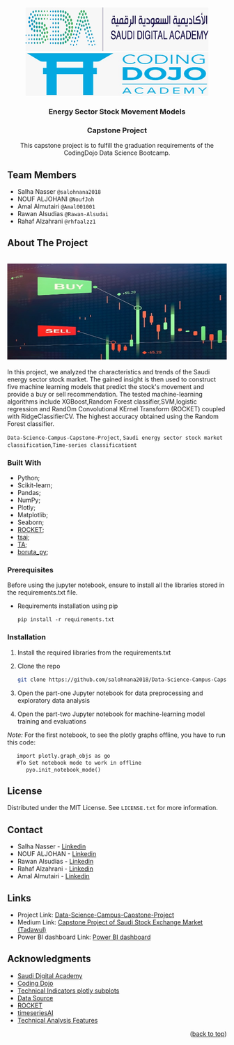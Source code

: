 <!-- Improved compatibility of back to top link: See: https://github.com/othneildrew/Best-README-Template/pull/73 -->
<a name="readme-top"></a>



<!-- PROJECT LOGO -->
<br />
<div align="center">
  <a href="https://github.com/github_username/repo_name">
    <img src="Images/WhatsApp Image 2022-09-07 at 9.42.36 PM (1).jpeg" alt="Logo" width="420" height="100">
     <img src="Images/WhatsApp Image 2022-09-07 at 9.42.36 PM.jpeg" alt="Logo" width="420" height="100">
    
  </a>

<h3 align="center">Energy Sector Stock Movement Models</h3>
  <h3 align="center">Capstone Project</h3>

  <p align="center">
    This capstone project is to fulfill the graduation requirements of the CodingDojo Data Science Bootcamp.
  </p>
</div>


 

## Team Members
* Salha Nasser `@salohnana2018`
* NOUF ALJOHANI `@NoufJoh`
* Amal Almutairi `@Amal001001`
* Rawan Alsudias `@Rawan-Alsudai`
* Rahaf Alzahrani `@rhfaalzz1`


<!-- ABOUT THE PROJECT -->
## About The Project
<br />
<div align="center">
  <a href="https://medium.com/@NoufJoh/data-science-capstone-project-saudi-stock-exchange-market-tadawul-36ddbc95ef5e" >
    <img src="Images/markets-stocks-buy-sell-trading-shares-stock-market-1621493543-09722620.jpeg" alt="Logo" width="620" height="220">
  </a>
</div>
<br />
In this project, we analyzed the characteristics and trends of the Saudi energy sector stock market. The gained insight is then used to construct five machine learning models that predict the stock's movement and provide a buy or sell recommendation. The tested machine-learning algorithms include XGBoost,Random Forest classifier,SVM,logistic regression and RandOm Convolutional KErnel Transform (ROCKET) coupled with RidgeClassifierCV. The highest accuracy obtained using the Random Forest classifier.

<br/>

 `Data-Science-Campus-Capstone-Project`, `Saudi energy sector stock market classification`,`Time-series classificationt`






### Built With

* Python;
* Scikit-learn;
* Pandas;
* NumPy;
* Plotly;
* Matplotlib;
* Seaborn;
* [ROCKET](https://github.com/angus924/rocket);
* [tsai](https://timeseriesai.github.io/tsai/);
* [TA](https://technical-analysis-library-in-python.readthedocs.io/en/latest/);
* [boruta_py](https://github.com/scikit-learn-contrib/boruta_py);



<!-- GETTING STARTED -->

### Prerequisites

Before using the jupyter notebook, ensure to install all the libraries stored in the requirements.txt file.
* Requirements installation using pip
  ```
  pip install -r requirements.txt
  ```
  

### Installation

1. Install the required libraries from the requirements.txt
2. Clone the repo
   ```sh
   git clone https://github.com/salohnana2018/Data-Science-Campus-Capstone-Project.git
   ```
3. Open the part-one Jupyter notebook for data preprocessing and exploratory data analysis

4. Open the part-two Jupyter notebook for machine-learning model training and evaluations

*Note:* For the first notebook, to see the plotly graphs offline, you have to run this code:  
 
```import plotly.offline as pyo 
   import plotly.graph_objs as go 
   #To Set notebook mode to work in offline 
      pyo.init_notebook_mode()
```


<!-- LICENSE -->
## License

Distributed under the MIT License. See `LICENSE.txt` for more information.




<!-- CONTACT -->
## Contact
* Salha Nasser - [Linkedin](https://www.linkedin.com/in/salha-nasser-40a30a131/)
* NOUF ALJOHAN - [Linkedin](https://www.linkedin.com/in/nouf-aljohani-3785191b3/)
* Rawan Alsudias - [Linkedin](https://www.linkedin.com/in/rawan-alsudais-76a4651b4)
* Rahaf Alzahrani - [Linkedin](https://www.linkedin.com/in/rhfaalzz/)
* Amal Almutairi - [Linkedin](https://www.linkedin.com/in/amalalmutairi001)

## Links
* Project Link: [Data-Science-Campus-Capstone-Project](https://github.com/salohnana2018/Data-Science-Campus-Capstone-Project)
* Medium Link: [Capstone Project of Saudi Stock Exchange Market (Tadawul)](https://medium.com/@NoufJoh/data-science-capstone-project-saudi-stock-exchange-market-tadawul-36ddbc95ef5e)
* Power BI dashboard Link: [Power BI dashboard](https://app.powerbi.com/view?r=eyJrIjoiMWFlNDNjNWMtNTVkOC00YzgyLWE2MGUtYzM0NzU2MmFjNzZjIiwidCI6IjJkMzE5NGUzLTE2NTQtNDZiZC1iYWUyLWFkMzdiYTExYjBhZSIsImMiOjl9&pageName=ReportSectionf8bbdf02c10f725cbeee)




<!-- ACKNOWLEDGMENTS -->
## Acknowledgments

* [Saudi Digital Academy](https://sda.edu.sa/)
* [Coding Dojo](https://www.codingdojo.com/)
* [Technical Indicators plotly subplots](https://www.kaggle.com/code/korfanakis/stock-technical-indicators-for-tesla-macd-rsi/notebook)
* [Data Source](https://www.investing.com/stock-screener/?sp=country::52%7Csector::13%7Cindustry::a%7CequityType::a%7Cexchange::28%3Ceq_market_cap;1)
* [ROCKET](https://github.com/angus924/rocket)
* [timeseriesAI](https://github.com/timeseriesAI/tsai)
* [Technical Analysis Features](https://technical-analysis-library-in-python.readthedocs.io/en/latest/)

<p align="right">(<a href="#readme-top">back to top</a>)</p>




